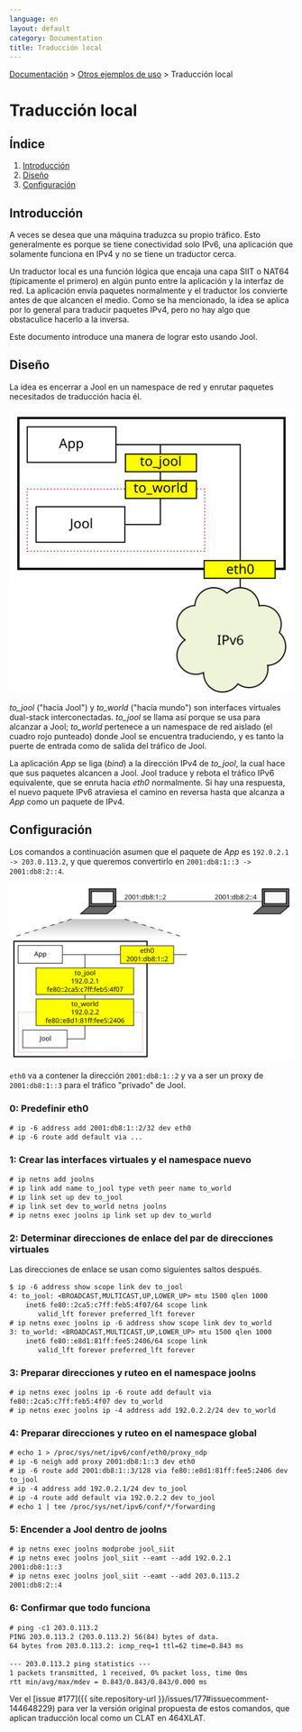 ```yaml
---
language: en
layout: default
category: Documentation
title: Traducción local
---
```


[Documentación](documentation.html) > [Otros ejemplos de uso](documentation.html#otros-ejemplos-de-uso) > Traducción local

# Traducción local

## Índice

1. [Introducción](#introduccin)
2. [Diseño](#diseo)
3. [Configuración](#configuracin)

## Introducción

A veces se desea que una máquina traduzca su propio tráfico. Esto generalmente es porque se tiene conectividad solo IPv6, una aplicación que solamente funciona en IPv4 y no se tiene un traductor cerca.

Un traductor local es una función lógica que encaja una capa SIIT o NAT64 (típicamente el primero) en algún punto entre la aplicación y la interfaz de red. La aplicación envía paquetes normalmente y el traductor los convierte antes de que alcancen el medio. Como se ha mencionado, la idea se aplica por lo general para traducir paquetes IPv4, pero no hay algo que obstaculice hacerlo a la inversa.

Este documento introduce una manera de lograr esto usando Jool.

## Diseño

La idea es encerrar a Jool en un namespace de red y enrutar paquetes necesitados de traducción hacia él.

![Figura 1 - Red teórica](../images/network/hbet.svg)

_to_jool_ ("hacia Jool") y _to_world_ ("hacia mundo") son interfaces virtuales dual-stack interconectadas. _to_jool_ se llama así porque se usa para alcanzar a Jool; _to_world_ pertenece a un namespace de red aislado (el cuadro rojo punteado) donde Jool se encuentra traduciendo, y es tanto la puerte de entrada como de salida del tráfico de Jool.

La aplicación _App_ se liga (_bind_) a la dirección IPv4 de _to_jool_, la cual hace que sus paquetes alcancen a Jool. Jool traduce y rebota el tráfico IPv6 equivalente, que se enruta hacia _eth0_ normalmente. Si hay una respuesta, el nuevo paquete IPv6 atraviesa el camino en reversa hasta que alcanza a _App_ como un paquete de IPv4.

## Configuración

Los comandos a continuación asumen que el paquete de _App_ es `192.0.2.1 -> 203.0.113.2`, y que queremos convertirlo en `2001:db8:1::3 -> 2001:db8:2::4`.

![Figura 2 - Red colapsada](../images/network/hbet-collapsed.svg)

`eth0` va a contener la dirección `2001:db8:1::2` y va a ser un proxy de `2001:db8:1::3` para el tráfico "privado" de Jool.

### 0: Predefinir eth0

	# ip -6 address add 2001:db8:1::2/32 dev eth0
	# ip -6 route add default via ...

### 1: Crear las interfaces virtuales y el namespace nuevo

	# ip netns add joolns
	# ip link add name to_jool type veth peer name to_world
	# ip link set up dev to_jool
	# ip link set dev to_world netns joolns
	# ip netns exec joolns ip link set up dev to_world

### 2: Determinar direcciones de enlace del par de direcciones virtuales

Las direcciones de enlace se usan como siguientes saltos después.

	$ ip -6 address show scope link dev to_jool
	4: to_jool: <BROADCAST,MULTICAST,UP,LOWER_UP> mtu 1500 qlen 1000
	    inet6 fe80::2ca5:c7ff:feb5:4f07/64 scope link 
	       valid_lft forever preferred_lft forever
	# ip netns exec joolns ip -6 address show scope link dev to_world
	3: to_world: <BROADCAST,MULTICAST,UP,LOWER_UP> mtu 1500 qlen 1000
	    inet6 fe80::e8d1:81ff:fee5:2406/64 scope link 
	       valid_lft forever preferred_lft forever

### 3: Preparar direcciones y ruteo en el namespace joolns

	# ip netns exec joolns ip -6 route add default via fe80::2ca5:c7ff:feb5:4f07 dev to_world
	# ip netns exec joolns ip -4 address add 192.0.2.2/24 dev to_world

### 4: Preparar direcciones y ruteo en el namespace global

	# echo 1 > /proc/sys/net/ipv6/conf/eth0/proxy_ndp
	# ip -6 neigh add proxy 2001:db8:1::3 dev eth0
	# ip -6 route add 2001:db8:1::3/128 via fe80::e8d1:81ff:fee5:2406 dev to_jool
	# ip -4 address add 192.0.2.1/24 dev to_jool
	# ip -4 route add default via 192.0.2.2 dev to_jool
	# echo 1 | tee /proc/sys/net/ipv6/conf/*/forwarding

### 5: Encender a Jool dentro de joolns

	# ip netns exec joolns modprobe jool_siit
	# ip netns exec joolns jool_siit --eamt --add 192.0.2.1   2001:db8:1::3
	# ip netns exec joolns jool_siit --eamt --add 203.0.113.2 2001:db8:2::4

### 6: Confirmar que todo funciona

	# ping -c1 203.0.113.2
	PING 203.0.113.2 (203.0.113.2) 56(84) bytes of data.
	64 bytes from 203.0.113.2: icmp_req=1 ttl=62 time=0.843 ms

	--- 203.0.113.2 ping statistics ---
	1 packets transmitted, 1 received, 0% packet loss, time 0ms
	rtt min/avg/max/mdev = 0.843/0.843/0.843/0.000 ms

Ver el [issue #177]({{ site.repository-url }}/issues/177#issuecomment-144648229) para ver la versión original propuesta de estos comandos, que aplican traducción local como un CLAT en 464XLAT.

